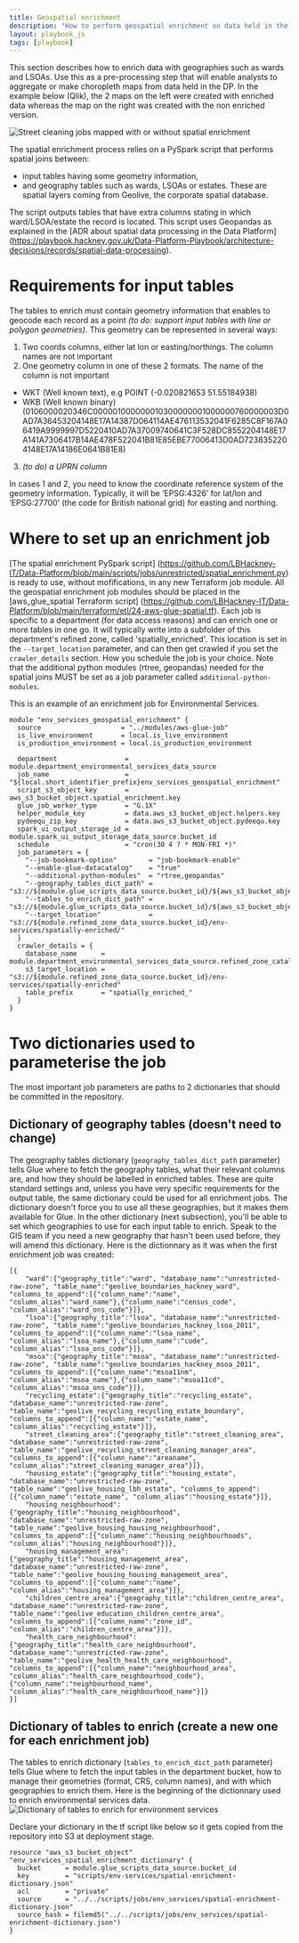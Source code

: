 ```yaml
---
title: Geospatial enrichment
description: "How to perform geospatial enrichment on data held in the data platform"
layout: playbook_js
tags: [playbook]
---
```


This section describes how to enrich data with geographies such as wards and LSOAs. 
Use this as a pre-processing step that will enable analysts to aggregate or make choropleth maps from data held in the DP. In the example below (Qlik), the 2 maps on the left were created with enriched data whereas the map on the right was created with the non enriched version.

![Street cleaning jobs mapped with or without spatial enrichment](../images/alloy-jobs-with-and-without-spatial-enrichment.png)

The spatial enrichment process relies on a PySpark script that performs spatial joins between: 
- input tables having some geometry information, 
- and geography tables such as wards, LSOAs or estates. These are spatial layers coming from Geolive, the corporate spatial database. 

The script outputs tables that have extra columns stating in which ward/LSOA/estate the record is located.
This script uses Geopandas as explained in the [ADR about spatial data processing in the Data Platform] (https://playbook.hackney.gov.uk/Data-Platform-Playbook/architecture-decisions/records/spatial-data-processing).

# Requirements for input tables

The tables to enrich must contain geometry information that enables to geocode each record as a point *(to do: support input tables with line or polygon geometries)*. This geometry can be represented in several ways:
1. Two coords columns, either lat lon or easting/northings. The column names are not important
2. One geometry column in one of these 2 formats. The name of the column is not important
- WKT (Well known text), e.g POINT (-0.020821653 51.55184938) 
- WKB (Well known binary) (0106000020346C000001000000010300000001000000760000003D0AD7A36453204148E17A14387D064114AE476113532041F6285C8F167A06419A9999997D5220410AD7A37009740641C3F528DC8552204148E17A141A7306417B14AE478F522041B81E85EBE77006413D0AD7238352204148E17A14186E0641B81E8)
3. *(to do) a UPRN column*

In cases 1 and 2, you need to know the coordinate reference system of the geometry information. Typically, it will be ‘EPSG:4326’ for lat/lon and ‘EPSG:27700’ (the code for British national grid) for easting and northing.

# Where to set up an enrichment job

[The spatial enrichment PySpark script] (https://github.com/LBHackney-IT/Data-Platform/blob/main/scripts/jobs/unrestricted/spatial_enrichment.py) is ready to use, without mofifications, in any new Terraform job module. All the geospatial enrichment job modules should be placed in the [aws_glue_spatial Terraform script] (https://github.com/LBHackney-IT/Data-Platform/blob/main/terraform/etl/24-aws-glue-spatial.tf). Each job is specific to a department (for data access reasons) and can enrich one or more tables in one go. It will typically write into a subfolder of this department's refined zone, called 'spatially_enriched'. This location is set in the `--target_location` parameter, and can then get crawled if you set the `crawler_details` section. How you schedule the job is your choice. Note that the additional python modules (rtree, geopandas) needed for the spatial joins MUST be set as a job parameter called `additional-python-modules`.

This is an example of an enrichment job for Environmental Services.

```
module "env_services_geospatial_enrichment" {
  source                    = "../modules/aws-glue-job"
  is_live_environment       = local.is_live_environment
  is_production_environment = local.is_production_environment

  department                 = module.department_environmental_services_data_source
  job_name                   = "${local.short_identifier_prefix}env_services_geospatial_enrichment"
  script_s3_object_key       = aws_s3_bucket_object.spatial_enrichment.key
  glue_job_worker_type       = "G.1X"
  helper_module_key          = data.aws_s3_bucket_object.helpers.key
  pydeequ_zip_key            = data.aws_s3_bucket_object.pydeequ.key
  spark_ui_output_storage_id = module.spark_ui_output_storage_data_source.bucket_id
  schedule                   = "cron(30 4 ? * MON-FRI *)"
  job_parameters = {
    "--job-bookmark-option"        = "job-bookmark-enable"
    "--enable-glue-datacatalog"    = "true"
    "--additional-python-modules"  = "rtree,geopandas"
    "--geography_tables_dict_path" = "s3://${module.glue_scripts_data_source.bucket_id}/${aws_s3_bucket_object.geography_tables_dictionary.key}"
    "--tables_to_enrich_dict_path" = "s3://${module.glue_scripts_data_source.bucket_id}/${aws_s3_bucket_object.env_services_spatial_enrichment_dictionary.key}"
    "--target_location"            = "s3://${module.refined_zone_data_source.bucket_id}/env-services/spatially-enriched/"
  }
  crawler_details = {
    database_name      = module.department_environmental_services_data_source.refined_zone_catalog_database_name
    s3_target_location = "s3://${module.refined_zone_data_source.bucket_id}/env-services/spatially-enriched"
    table_prefix       = "spatially_enriched_"
  }
}
```
# Two dictionaries used to parameterise the job
The most important job parameters are paths to 2 dictionaries that should be committed in the repository. 

## Dictionary of geography tables (doesn't need to change)
The geography tables dictionary (`geography_tables_dict_path` parameter) tells Glue where to fetch the geography tables, what their relevant columns are, and how they should be labelled in enriched tables. These are quite standard settings and, unless you have very specific requirements for the output table, the same dictionary could be used for all enrichment jobs. The dictionary doesn't force you to use all these geographies, but it makes them available for Glue. In the other dictionary (next subsection), you'll be able to set which geographies to use for each input table to enrich. Speak to the GIS team if you need a new geography that hasn't been used before, they will amend this dictionary. Here is the dictionnary as it was when the first enrichment job was created:

```
[{
    "ward":{"geography_title":"ward", "database_name":"unrestricted-raw-zone", "table_name":"geolive_boundaries_hackney_ward", "columns_to_append":[{"column_name":"name", "column_alias":"ward_name"},{"column_name":"census_code", "column_alias":"ward_ons_code"}]},
    "lsoa":{"geography_title":"lsoa", "database_name":"unrestricted-raw-zone", "table_name":"geolive_boundaries_hackney_lsoa_2011", "columns_to_append":[{"column_name":"lsoa_name", "column_alias":"lsoa_name"},{"column_name":"code", "column_alias":"lsoa_ons_code"}]},
    "msoa":{"geography_title":"msoa", "database_name":"unrestricted-raw-zone", "table_name":"geolive_boundaries_hackney_msoa_2011", "columns_to_append":[{"column_name":"msoa11nm", "column_alias":"msoa_name"},{"column_name":"msoa11cd", "column_alias":"msoa_ons_code"}]},
    "recycling_estate":{"geography_title":"recycling_estate", "database_name":"unrestricted-raw-zone", "table_name":"geolive_recycling_recycling_estate_boundary", "columns_to_append":[{"column_name":"estate_name", "column_alias":"recycling_estate"}]},
    "street_cleaning_area":{"geography_title":"street_cleaning_area", "database_name":"unrestricted-raw-zone", "table_name":"geolive_recycling_street_cleaning_manager_area", "columns_to_append":[{"column_name":"areaname", "column_alias":"street_cleaning_manager_area"}]},
    "housing_estate":{"geography_title":"housing_estate", "database_name":"unrestricted-raw-zone", "table_name":"geolive_housing_lbh_estate", "columns_to_append":[{"column_name":"estate_name", "column_alias":"housing_estate"}]},
    "housing_neighbourhood":{"geography_title":"housing_neighbourhood", "database_name":"unrestricted-raw-zone", "table_name":"geolive_housing_housing_neighbourhood", "columns_to_append":[{"column_name":"housing_neighbourhoods", "column_alias":"housing_neighbourhood"}]},
    "housing_management_area":{"geography_title":"housing_management_area", "database_name":"unrestricted-raw-zone", "table_name":"geolive_housing_housing_management_area", "columns_to_append":[{"column_name":"name", "column_alias":"housing_management_area"}]},
    "children_centre_area":{"geography_title":"children_centre_area", "database_name":"unrestricted-raw-zone", "table_name":"geolive_education_children_centre_area", "columns_to_append":[{"column_name":"zone_id", "column_alias":"children_centre_area"}]},
    "health_care_neighbourhood":{"geography_title":"health_care_neighbourhood", "database_name":"unrestricted-raw-zone", "table_name":"geolive_health_health_care_neighbourhood", "columns_to_append":[{"column_name":"neighbourhood_area", "column_alias":"health_care_neighbourhood_code"},{"column_name":"neighbourhood_name", "column_alias":"health_care_neighbourhood_name"}]}
}]
```

## Dictionary of tables to enrich (create a new one for each enrichment job)
The tables to enrich dictionary (`tables_to_enrich_dict_path` parameter) tells Glue where to fetch the input tables in the department bucket, how to manage their geometries (format, CRS, column names), and with which geographies to enrich them. Here is the beginning of the dictionnary used to enrich environmental services data.
![Dictionary of tables to enrich for environment services](../images/env-services-spatial-enrichment-dictionary.png)



Declare your dictionary in the tf script like below so it gets copied from the repository into S3 at deployment stage.

```
resource "aws_s3_bucket_object" "env_services_spatial_enrichment_dictionary" {
  bucket      = module.glue_scripts_data_source.bucket_id
  key         = "scripts/env-services/spatial-enrichment-dictionary.json"
  acl         = "private"
  source      = "../../scripts/jobs/env_services/spatial-enrichment-dictionary.json"
  source_hash = filemd5("../../scripts/jobs/env_services/spatial-enrichment-dictionary.json")
}
```


